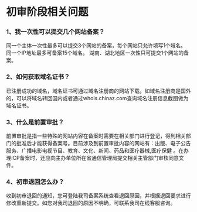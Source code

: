 

# 初审阶段相关问题

### 1、我一次性可以提交几个网站备案？

同一个主体一次性最多可以提交3个网站的备案，每个网站只允许填写1个域名。同一个IP地址最多可备案15个域名。  湖南、湖北地区一次性只可提交1个网站的备案。

### 2、如何获取域名证书？

已注册成功的域名，域名证书可通过域名注册商的网站下载。如域名注册商是国外的，可以将域名转回国内或者通过whois.chinaz.com查询域名注册信息截图做为域名证书。  

### 3、什么是前置审批？

前置审批是指一些特殊的网站内容在备案时需要在相关部门进行登记，得到相关部门的批准后才能获得备案号。目前涉及到前置审批内容的网站有：出版、电子公告服务、广播电影电视节目、教育、文化、新闻、药品和医疗器械,医疗保健
。在办理ICP备案时，还应向主办单位所在省通信管理局提交相关主管部门审核同意文件。  

### 4、初审退回怎么办？

收到初审退回的通知，您可登陆我司备案系统查看退回原因，并根据退回要求进行修改重新提交。如您对我司退回的原因不明确，可联系我司在线客服咨询。
